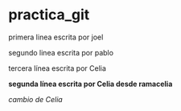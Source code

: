 # practica_git


primera linea escrita por joel 

segundo linea escrita por pablo 

tercera línea escrita por Celia

**segunda línea escrita por Celia desde ramacelia**

*cambio de Celia*